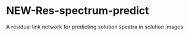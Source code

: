 # NEW-Res-spectrum-predict
A residual link network for predicting solution spectra in solution images
